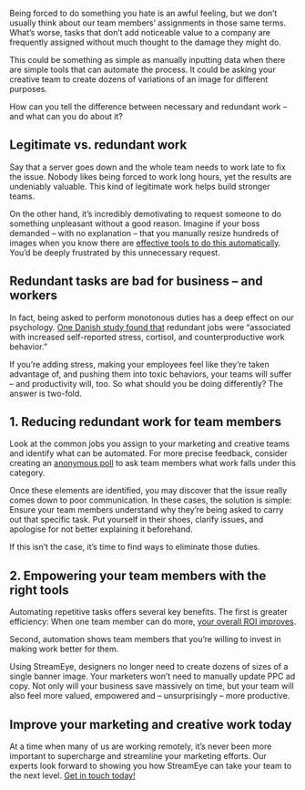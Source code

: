 Being forced to do something you hate is an awful feeling, but we don’t usually think about our team members’ assignments in those same terms. What’s worse, tasks that don’t add noticeable value to a company are frequently assigned without much thought to the damage they might do.

This could be something as simple as manually inputting data when there are simple tools that can automate the process. It could be asking your creative team to create dozens of variations of an image for different purposes.

How can you tell the difference between necessary and redundant work – and what can you do about it?

## Legitimate vs. redundant work

Say that a server goes down and the whole team needs to work late to fix the issue. Nobody likes being forced to work long hours, yet the results are undeniably valuable. This kind of legitimate work helps build stronger teams.

On the other hand, it’s incredibly demotivating to request someone to do something unpleasant without a good reason. Imagine if your boss demanded – with no explanation – that you manually resize hundreds of images when you know there are [effective tools to do this automatically](/features/Builders). You’d be deeply frustrated by this unnecessary request.

## Redundant tasks are bad for business – and workers

In fact, being asked to perform monotonous duties has a deep effect on our psychology. [One Danish study found that](https://www.ncbi.nlm.nih.gov/pubmed/25205073) redundant jobs were “associated with increased self-reported stress, cortisol, and counterproductive work behavior.”

If you’re adding stress, making your employees feel like they’re taken advantage of, and pushing them into toxic behaviors, your teams will suffer – and productivity will, too. So what should you be doing differently? The answer is two-fold.

## 1. Reducing redundant work for team members

Look at the common jobs you assign to your marketing and creative teams and identify what can be automated. For more precise feedback, consider creating an [anonymous poll](https://www.surveymonkey.com/mp/online-polls/) to ask team members what work falls under this category.

Once these elements are identified, you may discover that the issue really comes down to poor communication. In these cases, the solution is simple: Ensure your team members understand why they’re being asked to carry out that specific task. Put yourself in their shoes, clarify issues, and apologise for not better explaining it beforehand.

If this isn’t the case, it’s time to find ways to eliminate those duties.

## 2. Empowering your team members with the right tools

Automating repetitive tasks offers several key benefits. The first is greater efficiency: When one team member can do more, [your overall ROI improves](/blog/how-your-digital-advertising-could-be-100x-faster).

Second, automation shows team members that you’re willing to invest in making work better for them.

Using StreamEye, designers no longer need to create dozens of sizes of a single banner image. Your marketers won’t need to manually update PPC ad copy. Not only will your business save massively on time, but your team will also feel more valued, empowered and – unsurprisingly – more productive.

## Improve your marketing and creative work today

At a time when many of us are working remotely, it’s never been more important to supercharge and streamline your marketing efforts. Our experts look forward to showing you how StreamEye can take your team to the next level. [Get in touch today!](/getintouch)
